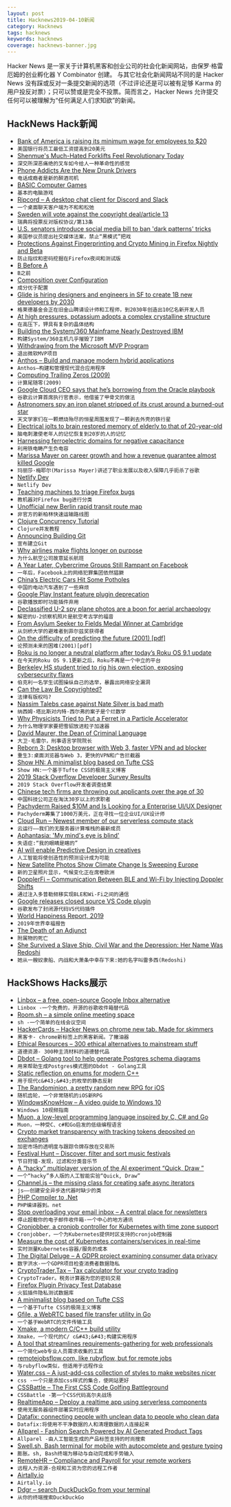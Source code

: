 ```yaml
---
layout: post
title: Hacknews2019-04-10新闻
category: Hacknews
tags: hacknews
keywords: hacknews
coverage: hacknews-banner.jpg
---
```


Hacker News 是一家关于计算机黑客和创业公司的社会化新闻网站，由保罗·格雷厄姆的创业孵化器 Y Combinator 创建。
与其它社会化新闻网站不同的是 Hacker News 没有踩或反对一条提交新闻的选项（不过评论还是可以被有足够 Karma 的用户投反对票）；只可以赞或是完全不投票。简而言之，Hacker News 允许提交任何可以被理解为“任何满足人们求知欲”的新闻。

## HackNews Hack新闻


- [Bank of America is raising its minimum wage for employees to $20](https://www.cnbc.com/2019/04/09/bank-of-america-is-raising-its-minimum-wage-for-employees-to-20-an-hour.html)
- `美国银行将员工最低工资提高到20美元`
- [Shenmue&#39;s Much-Hated Forklifts Feel Revolutionary Today](https://kotaku.com/shenmues-much-hated-forklifts-feel-revolutionary-today-1833817433)
- `深交所深恶痛绝的叉车如今给人一种革命性的感觉`
- [Phone Addicts Are the New Drunk Drivers](http://blog.zendrive.com/2019-distracted-driving-study-phone-addicts-are-the-new-drunk-drivers/)
- `电话成瘾者是新的醉酒司机`
- [BASIC Computer Games](http://www.vintage-basic.net/games.html)
- `基本的电脑游戏`
- [Ripcord – A desktop chat client for Discord and Slack](https://cancel.fm/ripcord/)
- `一个桌面聊天客户端为不和和松弛`
- [Sweden will vote against the copyright deal/article 13](https://twitter.com/senficon/status/1115620746951262209)
- `瑞典将投票反对版权协议/第13条`
- [U.S. senators introduce social media bill to ban &#39;dark patterns&#39; tricks](https://www.reuters.com/article/us-usa-tech/u-s-senators-introduce-social-media-bill-to-ban-dark-patterns-tricks-idUSKCN1RL25Q)
- `美国参议员提出社交媒体法案，禁止“黑模式”把戏`
- [Protections Against Fingerprinting and Crypto Mining in Firefox Nightly and Beta](https://blog.mozilla.org/futurereleases/2019/04/09/protections-against-fingerprinting-and-cryptocurrency-mining-available-in-firefox-nightly-and-beta/)
- `防止指纹和密码挖掘在Firefox夜间和测试版`
- [B Before A](https://billwadge.wordpress.com/2016/01/08/b-before-a/)
- `B之前`
- [Composition over Configuration](https://johno.com/composition-over-configuration)
- `成分优于配置`
- [Glide is hiring designers and engineers in SF to create 1B new developers by 2030](item?id=19618707)
- `格莱德基金会正在旧金山聘请设计师和工程师，到2030年创造出10亿名新开发人员`
- [At high pressures, potassium adopts a complex crystalline structure](https://www.nationalgeographic.com/science/2019/04/new-phase-matter-confirmed-solid-and-liquid-same-time-potassium-physics/)
- `在高压下，钾具有复杂的晶体结构`
- [Building the System/360 Mainframe Nearly Destroyed IBM](https://spectrum.ieee.org/tech-history/silicon-revolution/building-the-system360-mainframe-nearly-destroyed-ibm)
- `构建System/360主机几乎摧毁了IBM`
- [Withdrawing from the Microsoft MVP Program](https://www.osr.com/blog/2019/04/08/withdrawing-from-the-microsoft-mvp-program/)
- `退出微软MVP项目`
- [Anthos – Build and manage modern hybrid applications](https://cloud.google.com/anthos/)
- `Anthos—构建和管理现代混合应用程序`
- [Computing Trailing Zeros (2009)](http://7ooo.mooo.com/text/ComputingTrailingZerosHOWTO.html)
- `计算尾随零(2009)`
- [Google Cloud CEO says that he’s borrowing from the Oracle playbook](https://www.businessinsider.de/google-cloud-ceo-thomas-kurian-oracle-strategies-2019-4)
- `谷歌云计算首席执行官表示，他借鉴了甲骨文的做法`
- [Astronomers spy an iron planet stripped of its crust around a burned-out star](https://www.sciencemag.org/news/2019/04/astronomers-spy-iron-planet-stripped-its-crust-around-burned-out-star)
- `天文学家们在一颗燃烧殆尽的恒星周围发现了一颗剥去外壳的铁行星`
- [Electrical jolts to brain restored memory of elderly to that of 20-year-old](https://arstechnica.com/science/2019/04/brain-jolts-revive-memory-in-elderly-turning-clock-back-four-decades/)
- `脑电刺激使老年人的记忆恢复到20岁的人的记忆`
- [Harnessing ferroelectric domains for negative capacitance](https://www.nature.com/articles/s42005-019-0121-0)
- `利用铁电畴产生负电容`
- [Marissa Mayer on career growth and how a revenue guarantee almost killed Google](https://triplebyte.com/blog/marissa-mayer-interview)
- `玛丽莎·梅耶尔(Marissa Mayer)讲述了职业发展以及收入保障几乎扼杀了谷歌`
- [Netlify Dev](https://www.netlify.com/products/dev/)
- `Netlify Dev`
- [Teaching machines to triage Firefox bugs](https://hacks.mozilla.org/2019/04/teaching-machines-to-triage-firefox-bugs/)
- `教机器对Firefox bug进行分类`
- [Unofficial new Berlin rapid transit route map](https://berlintransitmap.de/)
- `非官方的新柏林快速运输路线图`
- [Clojure Concurrency Tutorial](https://purelyfunctional.tv/guide/clojure-concurrency/)
- `Clojure并发教程`
- [Announcing Building Git](https://blog.jcoglan.com/2019/04/08/announcing-building-git/)
- `宣布建立Git`
- [Why airlines make flights longer on purpose](http://www.bbc.com/capital/story/20190405-the-secret-about-delays-airlines-dont-want-you-to-know)
- `为什么航空公司故意延长航班`
- [A Year Later, Cybercrime Groups Still Rampant on Facebook](https://krebsonsecurity.com/2019/04/a-year-later-cybercrime-groups-still-rampant-on-facebook/)
- `一年后，Facebook上的网络犯罪集团依然猖獗`
- [China’s Electric Cars Hit Some Potholes](https://www.bloomberg.com/opinion/articles/2019-03-20/quality-issues-plague-china-s-electric-car-industry)
- `中国的电动汽车遇到了一些麻烦`
- [Google Play Instant feature plugin deprecation](https://android-developers.googleblog.com/2019/04/google-play-instant-feature-plugin.html)
- `谷歌播放即时功能插件弃用`
- [Declassified U-2 spy plane photos are a boon for aerial archaeology](https://www.sciencemag.org/news/2019/04/declassified-u-2-spy-plane-photos-are-boon-aerial-archaeology)
- `解密的U-2侦察机照片是航空考古学的福音`
- [From Asylum Seeker to Fields Medal Winner at Cambridge](https://www.thetimes.co.uk/article/caucher-birkar-from-asylum-seeker-to-fields-medal-winner-at-cambridge-xrz5t7ktj)
- `从剑桥大学的避难者到菲尔兹奖获得者`
- [On the difficulty of predicting the future (2001) [pdf]](https://library.rumsfeld.com/doclib/sp/2382/2001-04-12%20To%20George%20W%20Bush%20et%20al%20re%20Predicting%20the%20Future.pdf)
- `论预测未来的困难(2001)[pdf]`
- [Roku is no longer a neutral platform after today’s Roku OS 9.1 update](https://techcrunch.com/2019/04/09/roku-is-no-longer-a-neutral-platform-after-todays-roku-os-9-1-update/)
- `在今天的Roku OS 9.1更新之后，Roku不再是一个中立的平台`
- [Berkeley HS student tried to rig his own election, exposing cybersecurity flaws](https://www.berkeleyside.com/2019/04/09/berkeley-high-student-tried-to-rig-his-own-election-exposing-flaw-in-districts-cybersecurity)
- `伯克利一名学生试图操纵自己的选举，暴露出网络安全漏洞`
- [Can the Law Be Copyrighted?](https://techcrunch.com/2019/04/09/can-the-law-be-copyrighted/)
- `法律有版权吗?`
- [Nassim Talebs case against Nate Silver is bad math](http://m.nautil.us/blog/nassim-talebs-case-against-nate-silver-is-bad-math)
- `纳西姆·塔比斯对内特·西尔弗的案子是个烂数学`
- [Why Physicists Tried to Put a Ferret in a Particle Accelerator](https://www.atlasobscura.com/articles/felicia-ferret-particle-accelerator-fermilab)
- `为什么物理学家要把雪貂放进粒子加速器`
- [David Maurer, the Dean of Criminal Language](https://crimereads.com/david-maurer-the-dean-of-criminal-language/)
- `大卫·毛雷尔，刑事语言学院院长`
- [Reborn 3: Desktop browser with Web 3, faster VPN and ad blocker](https://blogs.opera.com/desktop/2019/04/opera-60-reborn-3-web-3-0-vpn-ad-blocker/)
- `重生3:桌面浏览器与Web 3，更快的VPN和广告拦截器`
- [Show HN: A minimalist blog based on Tufte CSS](https://lawler.io)
- `Show HN:一个基于Tufte CSS的极简主义博客`
- [2019 Stack Overflow Developer Survey Results](https://stackoverflow.blog/2019/04/09/the-2019-stack-overflow-developer-survey-results-are-in/)
- `2019 Stack Overflow开发者调查结果`
- [Chinese tech firms are throwing out applicants over the age of 30](https://www.technologyreview.com/the-download/611067/chinese-tech-firms-are-throwing-out-applicants-over-the-age-of-30/)
- `中国科技公司正在淘汰30岁以上的求职者`
- [Pachyderm Raised $10M and Is Looking for a Enterprise UI/UX Designer](https://jobs.lever.co/pachyderm/)
- `Pachyderm筹集了1000万美元，正在寻找一位企业UI/UX设计师`
- [Cloud Run – Newest member of our serverless compute stack](https://cloud.google.com/blog/products/serverless/announcing-cloud-run-the-newest-member-of-our-serverless-compute-stack)
- `云运行——我们的无服务器计算堆栈的最新成员`
- [Aphantasia: &#39;My mind&#39;s eye is blind&#39;](https://www.bbc.co.uk/news/health-47830256)
- `失语症:“我的眼睛是瞎的”`
- [AI will enable Predictive Design in creatives](https://uxdesign.cc/how-ai-will-enable-predictive-design-in-creatives-267e7d28fd32)
- `人工智能将使创造性的预测设计成为可能`
- [New Satellite Photos Show Climate Change Is Sweeping Europe](https://www.bloomberg.com/news/features/2019-04-09/new-satellite-photos-show-europe-s-changing-climate)
- `新的卫星照片显示，气候变化正在席卷欧洲`
- [DopplerFi – Communication Between BLE and Wi-Fi by Injecting Doppler Shifts](https://arxiv.org/abs/1811.10948)
- `通过注入多普勒频移实现BLE和Wi-Fi之间的通信`
- [Google releases closed source VS Code plugin](https://github.com/GoogleCloudPlatform/cloud-code-vscode/blob/master/LICENSE)
- `谷歌发布了封闭源代码VS代码插件`
- [World Happiness Report, 2019](https://kyso.io/becca/world-happiness)
- `2019年世界幸福报告`
- [The Death of an Adjunct](https://www.theatlantic.com/education/archive/2019/04/adjunct-professors-higher-education-thea-hunter/586168/)
- `附属物的死亡`
- [She Survived a Slave Ship, Civil War and the Depression: Her Name Was Redoshi](https://www.nytimes.com/2019/04/03/us/transatlantic-slave-trade-last-survivor.html)
- `她从一艘奴隶船、内战和大萧条中幸存下来:她的名字叫雷多西(Redoshi)`


## HackShows Hacks展示

- [ Linbox – a free, open-source Google Inbox alternative](https://linbox.herokuapp.com/)
- `Linbox -一个免费的，开源的谷歌收件箱替代品`
- [ Room.sh – a simple online meeting space](https://room.sh/?ref=hn)
- `sh -一个简单的在线会议空间`
- [ HackerCards – Hacker News on chrome new tab. Made for skimmers](https://hackercards.launchaco.com/)
- `黑客卡- chrome新标签上的黑客新闻。了撇油器`
- [ Ethical Resources – 300 ethical alternatives to mainstream stuff](https://ethical.net/resources/)
- `道德资源- 300种主流材料的道德替代品`
- [ Dbdot – Golang tool to help generate Postgres schema diagrams](https://github.com/akarki15/dbdot)
- `用来帮助生成Postgres模式图的Dbdot - Golang工具`
- [ Static reflection on enums for modern C&#43;&#43;](https://github.com/Neargye/magic_enum)
- `用于现代c&#43;&#43;的枚举的静态反射`
- [ The Randominion, a pretty random new RPG for iOS](https://www.therandominion.com)
- `随机齿轮，一个非常随机的iOS新RPG`
- [ WindowsKnowHow – A video guide to Windows 10](https://news.ycombinator.com/item?id=19614054)
- `Windows 10视频指南`
- [ Muon, a low-level programming language inspired by C, C# and Go](https://github.com/nickmqb/muon)
- `Muon，一种受C、c#和Go启发的低级编程语言`
- [ Crypto market transparency with tracking tokens deposited on exchanges](https://www.viewbase.com/exchange)
- `加密市场的透明度与跟踪令牌存放在交易所`
- [ Festival Hunt – Discover, filter and sort music festivals](https://festivalhunt.com)
- `节日狩猎-发现，过滤和分类音乐节`
- [ A “hacky” multiplayer version of the AI experiment “Quick, Draw ”](http://quickdraw-withfriends.herokuapp.com)
- `一个“hacky”多人版的人工智能实验“Quick, Draw”`
- [ Channel.js – the missing class for creating safe async iterators](https://github.com/channeljs/channel)
- `js——创建安全异步迭代器时缺少的类`
- [ PHP Compiler to .Net](https://www.peachpie.io)
- `PHP编译器到。net`
- [ Stop overloading your email inbox – A central place for newsletters](https://houndmail.io/)
- `停止超载你的电子邮件收件箱-一个中心的地方通讯`
- [ Cronjobber, a cronjob controller for Kubernetes with time zone support](https://github.com/hiddeco/cronjobber)
- `Cronjobber，一个为Kubernetes提供时区支持的cronjob控制器`
- [ Measure the cost of Kubernetes containers/services in real-time](https://github.com/kubecost/cost-model)
- `实时测量Kubernetes容器/服务的成本`
- [ The Digital Deluge – A GDPR project examining consumer data privacy](https://github.com/PsiPhiTheta/The-Digital-Deluge)
- `数字洪水-一个GDPR项目检查消费者数据隐私`
- [ CryptoTrader.Tax – Tax calculator for your crypto trading](https://www.cryptotrader.tax)
- `CryptoTrader。税务计算器为您的密码交易`
- [ Firefox Plugin Privacy Test Database](https://nullsweep.com/launching-the-mozilla-plugin-privacy-test-database/)
- `火狐插件隐私测试数据库`
- [ A minimalist blog based on Tufte CSS](https://lawler.io)
- `一个基于Tufte CSS的极简主义博客`
- [ Gfile, a WebRTC based file transfer utility in Go](https://github.com/Antonito/gfile/tree/v0.1.0)
- `一个基于WebRTC的文件传输工具`
- [ Xmake, a modern C/C&#43;&#43; build utility](https://github.com/xmake-io/xmake)
- `Xmake，一个现代的C/ c&#43;&#43;构建实用程序`
- [ A tool that streamlines requirements-gathering for web professionals](https://breef.io)
- `一个简化web专业人员需求收集的工具`
- [ remotejobsflow.com, like rubyflow, but for remote jobs](https://remotejobsflow.com)
- `与rubyflow类似，但适用于远程作业`
- [ Water.css – A just-add-css collection of styles to make websites nicer](https://github.com/kognise/water.css)
- `css -一个只是添加css样式的集合，使网站更好`
- [ CSSBattle – The First CSS Code Golfing Battleground](https://cssbattle.dev/)
- `CSSBattle -第一个CSS代码高尔夫战场`
- [ RealtimeApp – Deploy a realtime app using serverless components](https://github.com/serverless-components/RealtimeApp)
- `使用无服务器组件部署实时应用程序`
- [ Datafix: connecting people with unclean data to people who clean data](http://datafix.io)
- `Datafix:将使用不干净数据的人和清理数据的人连接起来`
- [ Allparel - Fashion Search Powered by AI Generated Product Tags](https://news.ycombinator.com/item?id=19616102)
- `Allparel -由人工智能生成的产品标签支持的时尚搜索`
- [ Swell.sh, Bash terminal for mobile with autocomplete and gesture typing](https://github.com/wcchoi/swell.sh)
- `膨胀。sh, Bash终端为移动与自动完成和手势输入`
- [ RemoteHR – Compliance and Payroll for your remote workers](https://remotehr.co/)
- `远程人力资源-合规和工资为您的远程工作者`
- [ Airtally.io](https://airtally.io/)
- `Airtally.io`
- [ Ddgr – search DuckDuckGo from your terminal](https://github.com/jarun/ddgr)
- `从你的终端搜索DuckDuckGo`


